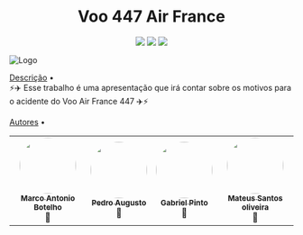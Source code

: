 <h1 align="center"> Voo 447 Air France</h1>
<p align="center">
  <img src="https://img.shields.io/badge/Status-Concluido-%237159c1?style=for-the-badge&logo=ghost"/>
  <img src="https://img.shields.io/badge/Instituição-Faculdade%20de%20Tecnologia%20de%20SJC-green"/>
  <img src="https://img.shields.io/badge/Curso-Manut.Aeronaves-green"/>
  
 
 ![Logo](https://user-images.githubusercontent.com/101574709/165945085-b8e7959e-1cb0-4ec7-9c08-b370ea719797.jpeg) 
  
 
 <a href="#objetivo">Descrição</a> •  
 ⚡✈️ Esse trabalho é uma apresentação que irá contar sobre os motivos para o acidente do Voo Air France 447 ✈️⚡
 
  <a href="#autor">Autores</a> •
</p>
<table>
  <tr>
    <td align="center"><a href="https://github.com/Marco-Botelho"><img style="border-radius: 50%;" src="https://user-images.githubusercontent.com/101574709/165812631-a8692cdf-31dc-4e2d-97f7-fd76e394ce18.jpeg" width="100px;" alt=""/><br /><sub><b>Marco Antonio Botelho</b></sub></a><br /><a>🚀</a></td>
    <td align="center"><a href="https://github.com/Pedro-Augusto-Bento"><img style="border-radius: 50%;" src="https://user-images.githubusercontent.com/101574709/165819299-ae971af7-5e0f-478e-b7e9-202a63f034b3.jpeg" width="100px;" alt=""/><br /><sub><b>Pedro Augusto </b></sub></a><br /><a >🚀</a></td>
    <td align="center"><a href="https://rocketseat.com.br"><img style="border-radius: 50%;" src="https://user-images.githubusercontent.com/101574709/165819303-74dc9992-cf26-49eb-8980-a3ef5eefeabf.jpeg" width="100px;" alt=""/><br /><sub><b>Gabriel Pinto</b></sub></a><br /><a >🚀</a></td>
    <td align="center"><a href="https://github.com/Mateus-Tufo"><img style="border-radius: 50%;" src="https://user-images.githubusercontent.com/101574709/165945181-7ed37221-6702-4136-8c7b-3032ac107416.jpeg" width="100px;" alt=""/><br /><sub><b>Mateus Santos oliveira</b></sub></a><br /><a >🚀</a></td>
  </tr>
